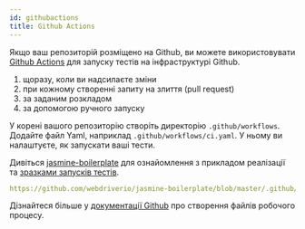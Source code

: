 ```yaml
---
id: githubactions
title: Github Actions
---
```


Якщо ваш репозиторій розміщено на Github, ви можете використовувати [Github Actions](https://docs.github.com/en/actions) для запуску тестів на інфраструктурі Github.

1. щоразу, коли ви надсилаєте зміни
2. при кожному створенні запиту на злиття (pull request)
3. за заданим розкладом
4. за допомогою ручного запуску

У корені вашого репозиторію створіть директорію `.github/workflows`. Додайте файл Yaml, наприклад `.github/workflows/ci.yaml`. У ньому ви налаштуєте, як запускати ваші тести.

Дивіться [jasmine-boilerplate](https://github.com/webdriverio/jasmine-boilerplate/blob/master/.github/workflows/ci.yaml) для ознайомлення з прикладом реалізації та [зразками запусків тестів](https://github.com/webdriverio/jasmine-boilerplate/actions?query=workflow%3ACI).

```yaml reference
https://github.com/webdriverio/jasmine-boilerplate/blob/master/.github/workflows/ci.yaml
```

Дізнайтеся більше у [документації Github](https://docs.github.com/en/actions/managing-workflow-runs-and-deployments/managing-workflow-runs/manually-running-a-workflow?tool=cli) про створення файлів робочого процесу.